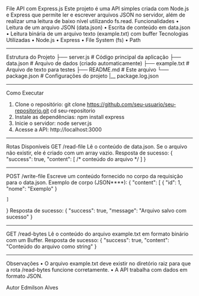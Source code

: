 File API com Express.js
Este projeto é uma API simples criada com Node.js e Express que permite ler e escrever arquivos JSON no servidor, além de realizar uma leitura de baixo nível utilizando fs.read.
Funcionalidades
•	 Leitura de um arquivo JSON (data.json)
•	 Escrita de conteúdo em data.json
•	Leitura binária de um arquivo texto (example.txt) com buffer
Tecnologias Utilizadas
•	Node.js
•	Express
•	File System (fs)
•	Path
________________________________________
Estrutura do Projeto
├── server.js          # Código principal da aplicação
├── data.json          # Arquivo de dados (criado automaticamente)
├── example.txt        # Arquivo de texto para testes
├── README.md          # Este arquivo
└── package.json       # Configurações do projeto
|__ package.log.json
________________________________________
Como Executar
1.	Clone o repositório:
  git clone https://github.com/seu-usuario/seu-repositorio.git
  cd seu-repositorio
2.	Instale as dependências:
  npm install express
3.	Inicie o servidor:
  node server.js
4.	Acesse a API:
  http://localhost:3000
________________________________________
 Rotas Disponíveis
  GET /read-file
Lê o conteúdo de data.json. Se o arquivo não existir, ele é criado com um array vazio.
Resposta de sucesso:
  {
    "success": true,
    "content": [ /* conteúdo do arquivo */ ]
  }
________________________________________
POST /write-file
Escreve um conteúdo fornecido no corpo da requisição para o data.json.
Exemplo de corpo (JSON****):
  {
    "content": [
      { "id": 1, "nome": "Exemplo" }
      
    ]
  }
Resposta de sucesso:
  {
    "success": true,
    "message": "Arquivo salvo com sucesso"
  }
________________________________________
GET /read-bytes
Lê o conteúdo do arquivo example.txt em formato binário com um Buffer.
Resposta de sucesso:
  {
    "success": true,
    "content": "Conteúdo do arquivo como string"
  }
________________________________________
 Observações
•	O arquivo example.txt deve existir no diretório raiz para que a rota /read-bytes funcione corretamente.
•	A API trabalha com dados em formato JSON.


Autor
Edmilson Alves	

